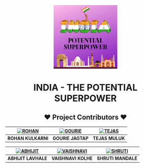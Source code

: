 <p align="center">
  <img width="200" height="200" src="assets/images/INDIA%20-%20A%20POTENTIAL%20SUPERPOWER.png">
</p>
<h1 align="center">INDIA - THE POTENTIAL SUPERPOWER</h1>



<h2 align="center"> ❤️ Project  Contributors  ❤️</h2>

| [![ROHAN](https://github.com/rohan-kulkarni-25.png)](https://github.com/rohan-kulkarni-25)  | [![GOURIE](https://github.com/gouriejagtap.png)](https://github.com/gouriejagtap) | [![TEJAS](https://github.com/tejas0145.png)](https://github.com/rohank2502) | 
|:---:|:---:|:---:|
| **ROHAN KULKARNI** | **GOURIE JAGTAP** |  **TEJAS MULUK** |

| [![ABHIJIT](https://github.com/mr-a-01.png)](https://github.com/mr-a-01)  | [![VAISHNAVI](https://github.com/Vaishnavi2362.png)](https://github.com/Vaishnavi2362) | [![SHRUTI](https://github.com/shrutim0903.png)](https://github.com/shrutim0903) | 
|:---:|:---:|:---:|
| **ABHIJIT LAVHALE** | **VAISHNAVI KOLHE** | **SHRUTI MANDALE**  |
